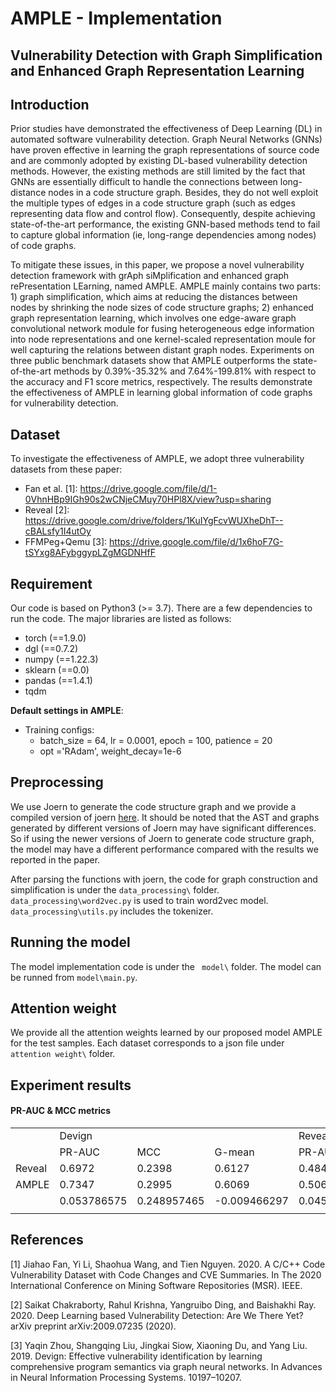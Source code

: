 # AMPLE - Implementation
## Vulnerability Detection with Graph Simplification and Enhanced Graph Representation Learning

## Introduction
Prior studies have demonstrated the effectiveness of Deep Learning (DL) in automated software vulnerability detection. Graph Neural Networks (GNNs) have proven effective in learning the graph representations of source code and are commonly adopted by existing DL-based vulnerability detection methods. However, the existing methods are still limited by the fact that GNNs are essentially difficult to handle the connections between long-distance nodes in a code structure graph. Besides, they do not well exploit the multiple types of edges in a code structure graph (such as edges representing data flow and control flow). Consequently, despite achieving state-of-the-art performance, the existing GNN-based methods tend to fail to capture global information (ie, long-range dependencies among nodes) of code graphs. 

To mitigate these issues, in this paper, we propose a novel vulnerability detection framework with grAph siMplification and enhanced graph rePresentation LEarning, named AMPLE. AMPLE mainly contains two parts: 1) graph simplification, which aims at reducing the distances between nodes by shrinking the node sizes of code structure graphs; 2) enhanced graph representation learning, which involves one edge-aware graph convolutional network module for fusing heterogeneous edge information into node representations and one kernel-scaled representation moule for well capturing the relations between distant graph nodes. Experiments on three public benchmark datasets show that AMPLE outperforms the state-of-the-art methods by 0.39%-35.32% and 7.64%-199.81% with respect to the accuracy and F1 score metrics, respectively. The results demonstrate the effectiveness of AMPLE in learning global information of code graphs for vulnerability detection.

## Dataset
To investigate the effectiveness of AMPLE, we adopt three vulnerability datasets from these paper: 
* Fan et al. [1]: <https://drive.google.com/file/d/1-0VhnHBp9IGh90s2wCNjeCMuy70HPl8X/view?usp=sharing>
* Reveal [2]: https://drive.google.com/drive/folders/1KuIYgFcvWUXheDhT--cBALsfy1I4utOy
* FFMPeg+Qemu [3]: https://drive.google.com/file/d/1x6hoF7G-tSYxg8AFybggypLZgMGDNHfF

## Requirement
Our code is based on Python3 (>= 3.7). There are a few dependencies to run the code. The major libraries are listed as follows:
* torch  (==1.9.0)
* dgl  (==0.7.2)
* numpy  (==1.22.3)
* sklearn  (==0.0)
* pandas  (==1.4.1)
* tqdm

**Default settings in AMPLE**:
* Training configs: 
    * batch_size = 64, lr = 0.0001, epoch = 100, patience = 20
    * opt ='RAdam', weight_decay=1e-6

## Preprocessing
We use Joern to generate the code structure graph and we provide a compiled version of joern [here](https://zenodo.org/record/7323504#.Y3OQL3ZByUk). It should be noted that the AST and graphs generated by different versions of Joern may have significant differences. So if using the newer versions of Joern to generate code structure graph, the model may have a different performance compared with the results we reported in the paper.

After parsing the functions with joern, the code for graph construction and simplification is under the ```data_processing\``` folder. ```data_processing\word2vec.py``` is used to train word2vec model. ```data_processing\utils.py``` includes the tokenizer. 

## Running the model
The model implementation code is under the ``` model\``` folder. The model can be runned from ```model\main.py```.

## Attention weight
We provide all the attention weights learned by our proposed model AMPLE for the test samples. Each dataset corresponds to a json file under ```attention weight\``` folder.

## Experiment results
#### PR-AUC & MCC metrics
<table>
   <tr>
      <td></td>
      <td>Devign</td>
      <td></td>
      <td></td>
      <td>Reveal</td>
      <td></td>
      <td></td>
      <td>Fan</td>
      <td></td>
      <td></td>
   </tr>
   <tr>
      <td></td>
      <td>PR-AUC</td>
      <td>MCC</td>
      <td>G-mean</td>
      <td>PR-AUC</td>
      <td>MCC</td>
      <td>G-mean</td>
      <td>PR-AUC</td>
      <td>MCC</td>
      <td>G-mean</td>
   </tr>
   <tr>
      <td>Reveal</td>
      <td>0.6972</td>
      <td>0.2398</td>
      <td>0.6127</td>
      <td>0.4841</td>
      <td>0.3457</td>
      <td>0.7176</td>
      <td>0.2748</td>
      <td>0.1783</td>
      <td>0.5544</td>
   </tr>
   <tr>
      <td>AMPLE</td>
      <td>0.7347</td>
      <td>0.2995</td>
      <td>0.6069</td>
      <td>0.5061</td>
      <td>0.4464</td>
      <td>0.6672</td>
      <td>0.3383</td>
      <td>0.286</td>
      <td>0.5762</td>
   </tr>
   <tr>
      <td></td>
      <td>0.053786575</td>
      <td>0.248957465</td>
      <td>-0.009466297</td>
      <td>0.045445156</td>
      <td>0.291293029</td>
      <td>-0.070234114</td>
      <td>0.231077147</td>
      <td>0.604038138</td>
      <td>0.039321789</td>
   </tr>
   <tr>
      <td></td>
   </tr>
</table>



## References
[1] Jiahao Fan, Yi Li, Shaohua Wang, and Tien Nguyen. 2020. A C/C++ Code Vulnerability Dataset with Code Changes and CVE Summaries. In The 2020 International Conference on Mining Software Repositories (MSR). IEEE.

[2] Saikat Chakraborty, Rahul Krishna, Yangruibo Ding, and Baishakhi Ray. 2020. Deep Learning based Vulnerability Detection: Are We There Yet? arXiv preprint arXiv:2009.07235 (2020).

[3] Yaqin Zhou, Shangqing Liu, Jingkai Siow, Xiaoning Du, and Yang Liu. 2019. Devign: Effective vulnerability identification by learning comprehensive program semantics via graph neural networks. In Advances in Neural Information Processing Systems. 10197–10207.

